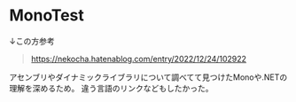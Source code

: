 # MonoTest

↓この方参考 
 
>https://nekocha.hatenablog.com/entry/2022/12/24/102922

アセンブリやダイナミックライブラリについて調べてて見つけたMonoや.NETの理解を深めるため。
違う言語のリンクなどもしたかった。

